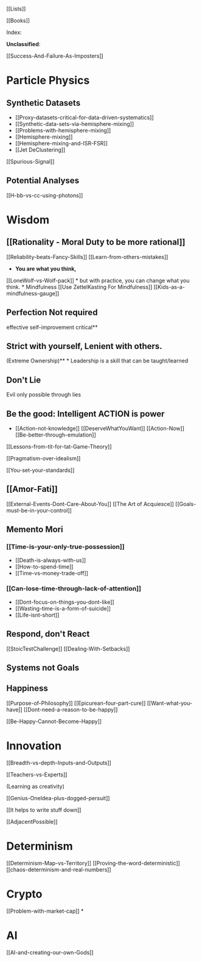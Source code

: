 

[[Lists]]

[[Books]]

Index:

**Unclassified**:

[[Success-And-Failure-As-Imposters]]


# Particle Physics

## Synthetic Datasets

- [[Proxy-datasets-critical-for-data-driven-systematics]]
- [[Synthetic-data-sets-via-hemisphere-mixing]]
- [[Problems-with-hemisphere-mixing]]
- [[Hemisphere-mixing]]
- [[Hemisphere-mixing-and-ISR-FSR]]
- [[Jet DeClustering]]


[[Spurious-Signal]]


## Potential Analyses
[[H-bb-vs-cc-using-photons]]

# Wisdom

## [[Rationality - Moral Duty to be more rational]]

[[Reliability-beats-Fancy-Skills]]
[[Learn-from-others-mistakes]]

* **You are what you think,** 

[[LoneWolf-vs-Wolf-pack]]
		* but with practice, you can change what you think.
			* Mindfulness
			[[Use ZettelKasting For Mindfulness]]
			[[Kids-as-a-mindfulness-gauge]]

## Perfection Not required
effective self-improvement critical**

## Strict with yourself, Lenient with others.
(Extreme Ownership)**
	*  Leadership is a skill that can be taught/learned

## Don't Lie
 Evil only possible through lies

## Be the good:  Intelligent ACTION is power
* [[Action-not-knowledge]]
	[[DeserveWhatYouWant]]
	[[Action-Now]]
	[[Be-better-through-emulation]]
	
[[Lessons-from-tit-for-tat-Game-Theory]]

[[Pragmatism-over-idealism]]

[[You-set-your-standards]]


## [[Amor-Fati]]

[[External-Events-Dont-Care-About-You]]
[[The Art of Acquiesce]]
[[Goals-must-be-in-your-control]]

## Memento Mori

### [[Time-is-your-only-true-possession]]
- [[Death-is-always-with-us]]
- [[How-to-spend-time]]
- [[Time-vs-money-trade-off]]


### [[Can-lose-time-through-lack-of-attention]]
- [[Dont-focus-on-things-you-dont-like]]
- [[Wasting-time-is-a-form-of-suicide]]
- [[Life-isnt-short]]



## Respond, don't React

[[StoicTestChallenge]]
[[Dealing-With-Setbacks]]

## Systems not Goals

## Happiness 

[[Purpose-of-Philosophy]]
[[Epicurean-four-part-cure]]
[[Want-what-you-have]]
[[Dont-need-a-reason-to-be-happy]]

[[Be-Happy-Cannot-Become-Happy]]

# Innovation

[[Breadth-vs-depth-Inputs-and-Outputs]]

[[Teachers-vs-Experts]]

(Learning as creativity)

[[Genius-OneIdea-plus-dogged-persuit]]

[[It helps to write stuff down]]

[[AdjacentPossible]]

# Determinism

[[Determinism-Map-vs-Territory]]
[[Proving-the-word-deterministic]]
[[chaos-determinism-and-real-numbers]]


# Crypto

[[Problem-with-market-cap]]
* 

# AI

[[AI-and-creating-our-own-Gods]]









